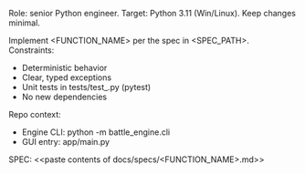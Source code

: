 Role: senior Python engineer. Target: Python 3.11 (Win/Linux). Keep changes minimal.

Implement <FUNCTION_NAME> per the spec in <SPEC_PATH>.
Constraints:
- Deterministic behavior
- Clear, typed exceptions
- Unit tests in tests/test_<MODULE>.py (pytest)
- No new dependencies

Repo context:
- Engine CLI: python -m battle_engine.cli
- GUI entry: app/main.py

SPEC:
<<paste contents of docs/specs/<FUNCTION_NAME>.md>>
